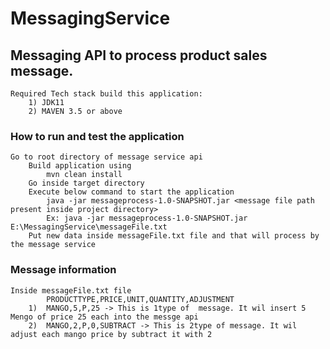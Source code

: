 # MessagingService
## Messaging API to process product sales message.
	Required Tech stack build this application:
		1) JDK11
		2) MAVEN 3.5 or above
### How to run and test the application
	Go to root directory of message service api
		Build application using 
			mvn clean install
		Go inside target directory
		Execute below command to start the application
			java -jar messageprocess-1.0-SNAPSHOT.jar <message file path present inside project directory>
			Ex: java -jar messageprocess-1.0-SNAPSHOT.jar E:\MessagingService\messageFile.txt
		Put new data inside messageFile.txt file and that will process by the message service
			
### Message information 
	Inside messageFile.txt file
			PRODUCTTYPE,PRICE,UNIT,QUANTITY,ADJUSTMENT
		1)  MANGO,5,P,25 -> This is 1type of  message. It wil insert 5 Mengo of price 25 each into the messge api
		2)  MANGO,2,P,0,SUBTRACT -> This is 2type of message. It wil adjust each mango price by subtract it with 2



